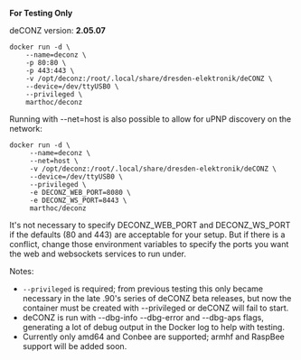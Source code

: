 **For Testing Only**

deCONZ version: **2.05.07**

```
docker run -d \
    --name=deconz \
    -p 80:80 \
    -p 443:443 \
    -v /opt/deconz:/root/.local/share/dresden-elektronik/deCONZ \
    --device=/dev/ttyUSB0 \
    --privileged \
    marthoc/deconz
```

Running with --net=host is also possible to allow for uPNP discovery on the network:

```
docker run -d \
     --name=deconz \
     --net=host \
     -v /opt/deconz:/root/.local/share/dresden-elektronik/deCONZ \
     --device=/dev/ttyUSB0 \
     --privileged \
     -e DECONZ_WEB_PORT=8080 \
     -e DECONZ_WS_PORT=8443 \
     marthoc/deconz
```

It's not necessary to specify DECONZ_WEB_PORT and DECONZ_WS_PORT if the defaults (80 and 443) are acceptable for your setup. But if there is a conflict, change those environment variables to specify the ports you want the web and websockets services to run under.

Notes: 
- `--privileged` is required; from previous testing this only became necessary in the late .90's series of deCONZ beta releases, but now the container must be created with --privileged or deCONZ will fail to start.
- deCONZ is run with --dbg-info --dbg-error and --dbg-aps flags, generating a lot of debug output in the Docker log to help with testing.
- Currently only amd64 and Conbee are supported; armhf and RaspBee support will be added soon.